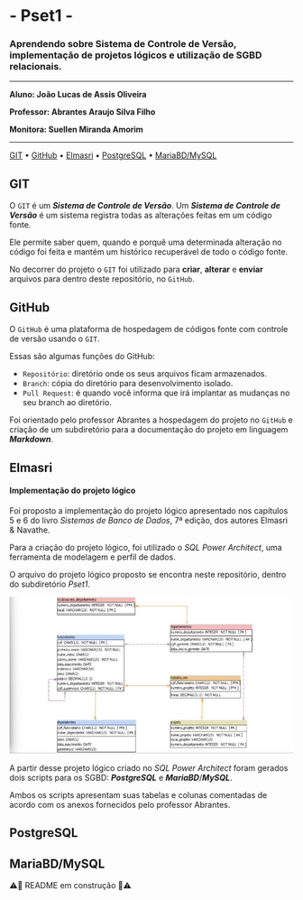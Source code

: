 # - Pset1 -
### Aprendendo sobre Sistema de Controle de Versão, implementação de projetos lógicos e utilização de SGBD relacionais.
---

**Aluno: João Lucas de Assis Oliveira**

**Professor: Abrantes Araujo Silva Filho**

**Monitora: Suellen Miranda Amorim**

---

[GIT](#git) •
[GitHub](#github) •
[Elmasri](#elmasri) •
[PostgreSQL](#postgresql) •
[MariaBD/MySQL](#mariabd/mysql)


## GIT
O `GIT` é um ***Sistema de Controle de Versão***. Um ***Sistema de Controle de Versão*** é um sistema registra todas as alterações feitas em um
código fonte.

Ele permite saber quem, quando e porquê uma determinada alteração no código foi feita e mantém um histórico recuperável de todo o código fonte.

No decorrer do projeto o `GIT` foi utilizado para **criar**, **alterar** e **enviar** arquivos para dentro deste repositório, no `GitHub`.


## GitHub
O `GitHub` é uma plataforma de hospedagem de códigos fonte com controle de versão usando o `GIT`.

Essas são algumas funções do GitHub:
* `Repositório`: diretório onde os seus arquivos ficam armazenados.
* `Branch`: cópia do diretório para desenvolvimento isolado.
* `Pull Request`: é quando você informa que irá implantar as mudanças no seu branch ao diretório.

Foi orientado pelo professor Abrantes a hospedagem do projeto no `GitHub` e criação de um subdiretório para a documentação do projeto em linguagem ***Markdown***.

## Elmasri 
#### Implementação do projeto lógico

Foi proposto a implementação do projeto lógico apresentado nos capítulos 5 e 6 do livro *_Sistemas de Banco de Dados_*, 7ª edição, dos autores Elmasri & Navathe.

Para a criação do projeto lógico, foi utilizado o *_SQL Power Architect_*, uma ferramenta de modelagem e perfil de dados.

O arquivo do projeto lógico proposto se encontra neste repositório, dentro do subdiretório *_Pset1_*.

![imagem meu projeto lógico](https://github.com/JoaoLucasAssis/uvv_bd_1_cc1m/blob/main/imgPset1/projeto_logico_elmasri.jpeg)

A partir desse projeto lógico criado no *_SQL Power Architect_* foram gerados dois scripts para os SGBD: ***PostgreSQL*** e ***MariaBD***/***MySQL***.

Ambos os scripts apresentam suas tabelas e colunas comentadas de acordo com os anexos fornecidos pelo professor Abrantes.

## PostgreSQL

## MariaBD/MySQL

⚠️🚩 README em construção 🚩⚠️
